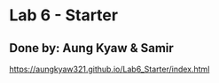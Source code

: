 # Lab 6 - Starter
## Done by: Aung Kyaw & Samir
https://aungkyaw321.github.io/Lab6_Starter/index.html
